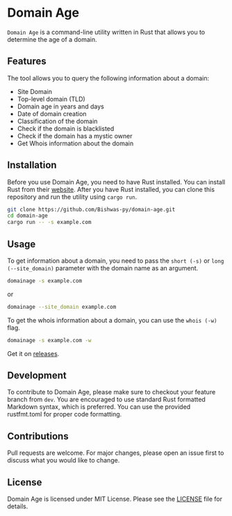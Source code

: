 # Domain Age

`Domain Age` is a command-line utility written in Rust that allows you to determine the age of a domain.

## Features

The tool allows you to query the following information about a domain:

- Site Domain
- Top-level domain (TLD)
- Domain age in years and days
- Date of domain creation
- Classification of the domain
- Check if the domain is blacklisted
- Check if the domain has a mystic owner
- Get Whois information about the domain

## Installation

Before you use Domain Age, you need to have Rust installed. You can install Rust from their [website](https://www.rust-lang.org/). After you have Rust installed, you can clone this repository and run the utility using `cargo run`.


```sh
git clone https://github.com/Bishwas-py/domain-age.git
cd domain-age
cargo run -- -s example.com
```

## Usage

To get information about a domain, you need to pass the `short (-s)` or `long (--site_domain)` parameter with the domain name as an argument.

```sh
domainage -s example.com
```

or

```sh
domainage --site_domain example.com
```

To get the whois information about a domain, you can use the `whois (-w)` flag.

```sh
domainage -s example.com -w
```

Get it on [releases](https://github.com/Bishwas-py/domain-age/releases).

## Development

To contribute to Domain Age, please make sure to checkout your feature branch from `dev`. You are encouraged to use standard Rust formatted Markdown syntax, which is preferred. You can use the provided rustfmt.toml for proper code formatting.

## Contributions

Pull requests are welcome. For major changes, please open an issue first to discuss what you would like to change.

## License

Domain Age is licensed under MIT License. Please see the [LICENSE](LICENSE) file for details.